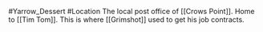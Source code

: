 #Yarrow_Dessert #Location 
The local post office of [[Crows Point]]. Home to [[Tim Tom]]. This is where [[Grimshot]] used to get his job contracts.